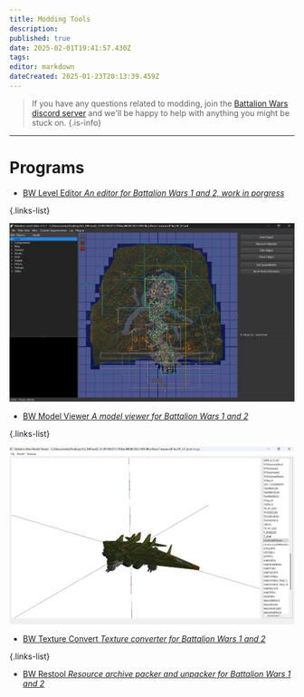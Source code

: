 ```yaml
---
title: Modding Tools
description: 
published: true
date: 2025-02-01T19:41:57.430Z
tags: 
editor: markdown
dateCreated: 2025-01-23T20:13:39.459Z
---
```


> If you have any questions related to modding, join the [Battalion Wars discord server](https://discord.gg/aPvrTsDARJ)  and we'll be happy to help with anything you might be stuck on.
{.is-info}

---

# Programs

-   [BW Level Editor *An editor for Battalion Wars 1 and 2, work in porgress*](https://github.com/RenolY2/battalion-level-editor/releases)

{.links-list}

![screenshot_2025-01-29_135111.png](/screenshot_2025-01-29_135111.png)

-   [BW Model Viewer *A model viewer for Battalion Wars 1 and 2*](https://github.com/RenolY2/bw-model-viewer/releases)

{.links-list}

![screenshot_2025-01-29_140149.png](/screenshot_2025-01-29_140149.png)


-   [BW Texture Convert *Texture converter for Battalion Wars 1 and 2*](https://github.com/RenolY2/bw-texture-conv)

{.links-list}


-   [BW Restool *Resource archive packer and unpacker for Battalion Wars 1 and 2*](https://github.com/RenolY2/bw-restool/releases)














